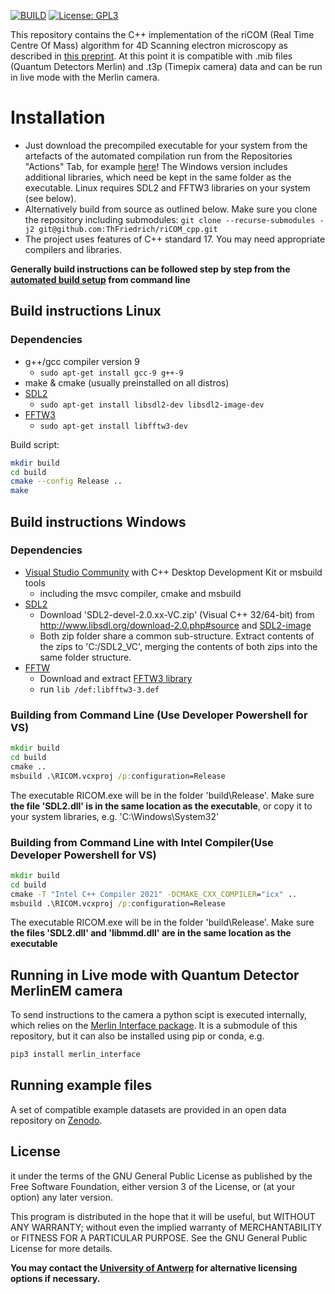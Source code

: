[![BUILD](https://github.com/ThFriedrich/riCOM_cpp/actions/workflows/build.yml/badge.svg)](https://github.com/ThFriedrich/riCOM_cpp/blob/master/.github/workflows/build.yml)
[![License: GPL3](https://img.shields.io/badge/License-GPL3-brightgreen.svg)](https://opensource.org/licenses/GPL-3.0) 

This repository contains the C++ implementation of the riCOM (Real Time Centre Of Mass) algorithm for 4D Scanning electron microscopy as described in [this preprint](https://arxiv.org/abs/2112.04442). At this point it is compatible with .mib files (Quantum Detectors Merlin) and .t3p (Timepix camera) data and can be run in live mode with the Merlin camera.
# Installation
- Just download the precompiled executable for your system from the artefacts of the automated compilation run from the Repositories "Actions" Tab, for example [here](https://github.com/ThFriedrich/riCOM_cpp/actions/runs/1365246924)! The Windows version includes additional libraries, which need be kept in the same folder as the executable. Linux requires SDL2 and FFTW3 libraries on your system (see below).
- Alternatively build from source as outlined below. Make sure you clone the repository including submodules: ```git clone --recurse-submodules -j2 git@github.com:ThFriedrich/riCOM_cpp.git``` 
- The project uses features of C++ standard 17. You may need appropriate compilers and libraries.

**Generally build instructions can be followed step by step from the [automated build setup](https://github.com/ThFriedrich/riCOM_cpp/.github/workflows/build.yml) from command line**
## Build instructions Linux
### Dependencies 
- g++/gcc compiler version 9
  - ```sudo apt-get install gcc-9 g++-9```
- make & cmake (usually preinstalled on all distros)
- [SDL2](http://www.libsdl.org) 
  - ```sudo apt-get install libsdl2-dev libsdl2-image-dev```
- [FFTW3](https://fftw.org/)
  - ```sudo apt-get install libfftw3-dev``` 
  
Build script:
```bash
mkdir build
cd build
cmake --config Release ..
make
```

## Build instructions Windows
### Dependencies 
- [Visual Studio Community](https://visualstudio.microsoft.com/vs/community/) with C++ Desktop Development Kit or msbuild tools
  - including the msvc compiler, cmake and msbuild
- [SDL2](http://www.libsdl.org) 
  - Download 'SDL2-devel-2.0.xx-VC.zip' (Visual C++ 32/64-bit) from http://www.libsdl.org/download-2.0.php#source and [SDL2-image](http://www.libsdl.org/projects/SDL_image/release/SDL2_image-devel-2.0.5-VC.zip)
  - Both zip folder share a common sub-structure. Extract contents of the zips to 'C:/SDL2_VC', merging the contents of both zips into the same folder structure.
- [FFTW](https://fftw.org/)
  - Download and extract [FFTW3 library](https://fftw.org/pub/fftw/fftw-3.3.5-dll64.zip)
  - run ```lib /def:libfftw3-3.def```

### Building from Command Line (**Use __Developer__ Powershell for VS**)
```bat
mkdir build
cd build
cmake ..
msbuild .\RICOM.vcxproj /p:configuration=Release
```
The executable RICOM.exe will be in the folder 'build\Release'. Make  sure **the file 'SDL2.dll' is in the same location as the executable**, or copy it to your system libraries, e.g. 'C:\Windows\System32' 


### Building from Command Line with **Intel** Compiler(**Use __Developer__ Powershell for VS**)
```bat
mkdir build
cd build
cmake -T "Intel C++ Compiler 2021" -DCMAKE_CXX_COMPILER="icx" ..
msbuild .\RICOM.vcxproj /p:configuration=Release
```
The executable RICOM.exe will be in the folder 'build\Release'. Make  sure **the files 'SDL2.dll' and 'libmmd.dll' are in the same location as the executable** 

## Running in Live mode with Quantum Detector MerlinEM camera
To send instructions to the camera a python scipt is executed internally, which relies on the [Merlin Interface package](https://gitlab.com/tfriedrich/merlin_interface). It is a submodule of this repository, but it can also be installed using pip or conda, e.g.
```bash
pip3 install merlin_interface
```

## Running example files
A set of compatible example datasets are provided in an open data repository on [Zenodo](doi.org/10.5281/zenodo.5572123).

## License
it under the terms of the GNU General Public License as published by
the Free Software Foundation, either version 3 of the License, or
(at your option) any later version.

This program is distributed in the hope that it will be useful,
but WITHOUT ANY WARRANTY; without even the implied warranty of
MERCHANTABILITY or FITNESS FOR A PARTICULAR PURPOSE.  See the
GNU General Public License for more details.

**You may contact the [University of Antwerp](jo.verbeek@uantwerpen.be) for alternative licensing options if 
necessary.**